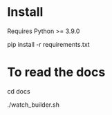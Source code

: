 # Install

Requires Python >= 3.9.0

pip install -r requirements.txt

# To read the docs

cd docs

./watch_builder.sh
